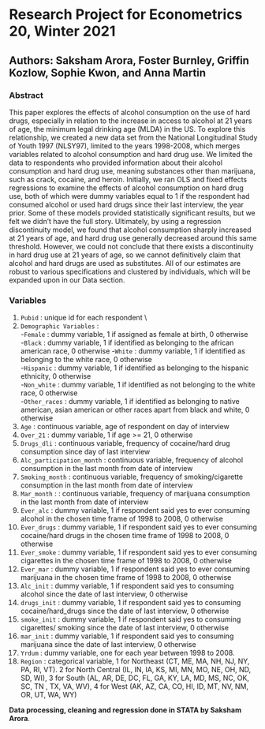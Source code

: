# Research Project for Econometrics 20, Winter 2021

## Authors: Saksham Arora, Foster Burnley, Griffin Kozlow, Sophie Kwon, and Anna Martin

### Abstract 
This paper explores the effects of alcohol consumption on the use of hard drugs, especially in relation to the increase in access to alcohol at 21 years of age, the minimum legal drinking age (MLDA) in the US. To explore this relationship, we created a new data set from the National Longitudinal Study of Youth 1997 (NLSY97), limited to the years 1998-2008, which merges variables related to alcohol consumption and hard drug use. We limited the data to respondents who provided information about their alcohol consumption and hard drug use, meaning substances other than marijuana, such as crack, cocaine, and heroin. Initially, we ran OLS and fixed effects regressions to examine the effects of alcohol consumption on hard drug use, both of which were dummy variables equal to 1 if the respondent had consumed alcohol or used hard drugs since their last interview, the year prior. Some of these models provided statistically significant results, but we felt we didn’t have the full story. Ultimately, by using a regression discontinuity model, we found that alcohol consumption sharply increased at 21 years of age, and hard drug use generally decreased around this same threshold. However, we could not conclude that there exists a discontinuity in hard drug use at 21 years of age, so we cannot definitively claim that alcohol and hard drugs are used as substitutes. All of our estimates are robust to various specifications and clustered by individuals, which will be expanded upon in our Data section.

### Variables
1. `Pubid` : unique id for each respondent \
2. `Demographic Variables` : \
    -`Female` : dummy variable, 1 if assigned as female at birth, 0 otherwise \
    -`Black` : dummy variable, 1 if identified as belonging to the african american race, 0 otherwise 
    -`White` : dummy variable, 1 if identified as belonging to the white race, 0 otherwise \
    -`Hispanic` : dummy variable, 1 if identified as belonging to the hispanic ethnicity, 0 otherwise \
    -`Non_white` : dummy variable, 1 if identified as not belonging to the white race, 0 otherwise \
    -`Other_races` : dummy variable, 1 if identified as belonging to native american, asian american or other races apart from black and white, 0 otherwise 
3. `Age` : continuous variable, age of respondent on day of interview 
4. `Over_21` : dummy variable, 1 if age >= 21, 0 otherwise 
5. `Drugs_dli` : continuous variable, frequency of cocaine/hard drug consumption since day of last interview
6. `Alc_participation_month` : continuous variable, frequency of alcohol consumption in the last month from date of interview 
7. `Smoking_month` : continuous variable, frequency of smoking/cigarette consumption in the last month from date of interview 
8. `Mar_month` : : continuous variable, frequency of marijuana consumption in the last month from date of interview 
9. `Ever_alc` : dummy variable, 1 if respondent said yes to ever consuming alcohol in the chosen time frame of 1998 to 2008, 0 otherwise
10. `Ever_drugs` : dummy variable, 1 if respondent said yes to ever consuming cocaine/hard drugs in the chosen time frame of 1998 to 2008, 0 otherwise
11. `Ever_smoke` : dummy variable, 1 if respondent said yes to ever consuming cigarettes in the chosen time frame of 1998 to 2008, 0 otherwise
12. `Ever_mar` : dummy variable, 1 if respondent said yes to ever consuming marijuana in the chosen time frame of 1998 to 2008, 0 otherwise
13. `Alc_init` : dummy variable, 1 if respondent said yes to consuming alcohol since the date of last interview, 0 otherwise 
14. `drugs_init` : dummy variable, 1 if respondent said yes to consuming cocaine/hard_drugs  since the date of last interview, 0 otherwise 
15. `smoke_init` : dummy variable, 1 if respondent said yes to consuming cigarettes/ smoking since the date of last interview, 0 otherwise 
16. `mar_init` : dummy variable, 1 if respondent said yes to consuming marijuana since the date of last interview, 0 otherwise 
17. `Yrdum` : dummy variable, one for each year between 1998 to 2008.
18. `Region` : categorical variable, 1 for  Northeast (CT, ME, MA, NH, NJ, NY, PA, RI, VT). 2 for North Central (IL, IN, IA, KS, MI, MN, MO, NE, OH, ND, SD, WI), 3 for South (AL, AR, DE, DC, FL, GA, KY, LA, MD, MS, NC, OK, SC, TN , TX, VA, WV), 4 for West (AK, AZ, CA, CO, HI, ID, MT, NV, NM, OR, UT, WA, WY)

**Data processing, cleaning and regression done in STATA by Saksham Arora**.
